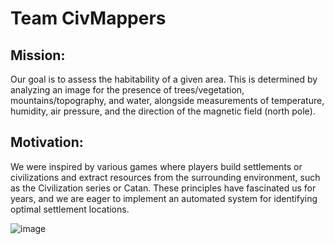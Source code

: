 # Team CivMappers
## Mission:
Our goal is to assess the habitability of a given area. This is determined by analyzing an image for the presence of trees/vegetation, mountains/topography, and water, alongside measurements of temperature, humidity, air pressure, and the direction of the magnetic field (north pole).
## Motivation:
We were inspired by various games where players build settlements or civilizations and extract resources from the surrounding environment, such as the Civilization series or Catan. These principles have fascinated us for years, and we are eager to implement an automated system for identifying optimal settlement locations.

![image](https://github.com/user-attachments/assets/454928e9-177c-4e2f-881b-d95c3867afc4)

